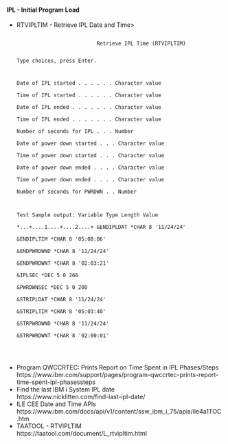 <h4>IPL - Initial Program Load</h4>
<ul>
  <li>RTVIPLTIM - Retrieve IPL Date and Time><br />
  <pre><code>
                          Retrieve IPL Time (RTVIPLTIM)                       
                                                                              
 Type choices, press Enter.                                                   
                                                                              
 Date of IPL started  . . . . . .                 Character value             
 Time of IPL started  . . . . . .                 Character value             
 Date of IPL ended  . . . . . . .                 Character value             
 Time of IPL ended  . . . . . . .                 Character value             
 Number of seconds for IPL  . . .                 Number                      
 Date of power down started . . .                 Character value             
 Time of power down started . . .                 Character value             
 Date of power down ended . . . .                 Character value             
 Time of power down ended . . . .                 Character value             
 Number of seconds for PWRDWN . .                 Number                      
                                                                              
  
  Test Sample output:
   Variable               Type        Length         Value                     
                                                    *...+....1....+....2....+
 &ENDIPLDAT               *CHAR            8       '11/24/24'                
 &ENDIPLTIM               *CHAR            8       '05:08:06'                
 &ENDPWRDWND              *CHAR            8       '11/24/24'                
 &ENDPWRDWNT              *CHAR            8       '02:03:21'                
 &IPLSEC                  *DEC           5 0        266                      
 &PWRDWNSEC               *DEC           5 0        200                      
 &STRIPLDAT               *CHAR            8       '11/24/24'                
 &STRIPLTIM               *CHAR            8       '05:03:40'                
 &STRPWRDWND              *CHAR            8       '11/24/24'                
 &STRPWRDWNT              *CHAR            8       '02:00:01'                
  </code>
  </pre>
  </li>
  <li>Program QWCCRTEC: Prints Report on Time Spent in IPL Phases/Steps<br />https://www.ibm.com/support/pages/program-qwccrtec-prints-report-time-spent-ipl-phasessteps</li>
  <li>Find the last IBM i System IPL date<br />https://www.nicklitten.com/find-last-ipl-date/</li>
  <li>ILE CEE Date and Time APIs<br />https://www.ibm.com/docs/api/v1/content/ssw_ibm_i_75/apis/ile4a1TOC.htm</li> 
  <li>TAATOOL - RTVIPLTIM<br />https://taatool.com/document/L_rtvipltim.html</li>
</ul>
